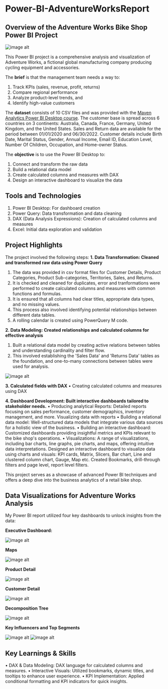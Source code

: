 # Power-BI-AdventureWorksReport

## **Overview of the Adventure Works Bike Shop Power BI Project**

![image alt](https://github.com/nidhigupta3/Power-BI-AdventureWorksReport/blob/293490584cdb85be23a8ae9b0fe2d31d367936d6/Screenshots/AdventureWorks_Logo.png)

This Power BI project is a comprehensive analysis and visualization of Adventure Works, a fictional global manufacturing company producing cycling equipment and accessories.

The **brief** is that the management team needs a way to:
1. Track KPIs (sales, revenue, profit, returns)
2. Compare regional performance
3. Analyze product-level trends, and
4. Identify high-value customers

The **dataset** consists of 10 CSV files and was provided with the [Maven Analytics Power BI Desktop course](https://mavenanalytics.io/course/microsoft-power-bi-desktop). 
The customer base is spread across 6 countries on 3 continents: Australia, Canada, France, Germany, United Kingdom, and the United States. Sales and Return data are available for the period between 01/01/2020 and 06/30/2022. Customer details include Birth Date, Marital Status, Gender, Annual Income, Email ID, Education Level, Number Of Children, Occupation, and Home-owner Status.

The **objective** is to use the Power BI Desktop to:
1. Connect and transform the raw data
2. Build a relational data model
3. Create calculated columns and measures with DAX
4. Design an interactive dashboard to visualize the data

## **Tools and Technologies**
 
1. Power BI Desktop: For dashboard creation
2. Power Query: Data transformation and data cleaning
3. DAX (Data Analysis Expressions): Creation of calculated columns and measures
4. Excel: Initial data exploration and validation

## **Project Highlights**
The project involved the following steps:
**1. Data Transformation: Cleaned and transformed raw data using Power Query**
1. The data was provided in csv format files for Customer Details, Product Categories, Product Sub-categories, Territories, Sales, and Returns.
2. It is checked and cleaned for duplicates, error and tranformations were performed to create calculated columns and measures with common functions and formulas.
3. It is ensured that all columns had clear titles, appropriate data types, and no missing values.
4. This process also involved identifying potential relationships between different data tables.
5. A rolling calendar is created using PowerQuery M code.

**2. Data Modeling: Created relationships and calculated columns for effective analysis**
1. Built a relational data model by creating active relations between tables and understanding cardinality and filter flow.
2. This involved establishing the 'Sales Data' and 'Returns Data' tables as the foundation, and one-to-many connections between tables were used for analysis.

![image alt](https://github.com/nidhigupta3/Power-BI-AdventureWorksReport/blob/293490584cdb85be23a8ae9b0fe2d31d367936d6/Screenshots/Data%20Modeling.png)

**3. Calculated fields with DAX**
• Creating calculated columns and measures using DAX
 
**4. Dashboard Development: Built interactive dashboards tailored to stakeholder needs.**
• Producing analytical Reports: Detailed reports focusing on sales performance, customer demographics, inventory management, and more.
  Visualizing data with reports
  • Building a relational data model: Well-structured data models that integrate various data sources for a holistic view of the business.
 • Building an interactive dashboard: Customized dashboards providing insightful metrics and KPIs relevant to the bike shop's operations.
 • Visualizations: A range of visualizations, including bar charts, line graphs, pie charts, and maps, offering intuitive data interpretations.
 Designed an interactive dashboard to visualize data using charts and visuals: KPI cards, Matrix, Slicers, Bar chart, Line and clustered column chart, Gauge, Map etc.
Created Bookmarks, drill-through filters and page level, report level filters.

This project serves as a showcase of advanced Power BI techniques and offers a deep dive into the business analytics of a retail bike shop.

## **Data Visualizations for Adventure Works Analysis**
My Power BI report utilized four key dashboards to unlock insights from the data:

**Executive Dashboard:**

![image alt](https://github.com/nidhigupta3/Power-BI-AdventureWorksReport/blob/293490584cdb85be23a8ae9b0fe2d31d367936d6/Screenshots/Executive%20Dashboard.png)

**Maps**

![image alt](https://github.com/nidhigupta3/Power-BI-AdventureWorksReport/blob/293490584cdb85be23a8ae9b0fe2d31d367936d6/Screenshots/Map.png)

**Product Detail**

![image alt](https://github.com/nidhigupta3/Power-BI-AdventureWorksReport/blob/293490584cdb85be23a8ae9b0fe2d31d367936d6/Screenshots/Product%20Details.png)

**Customer Detail**

![image alt](https://github.com/nidhigupta3/Power-BI-AdventureWorksReport/blob/293490584cdb85be23a8ae9b0fe2d31d367936d6/Screenshots/Customer%20Detail.png)

**Decomposition Tree**

![image alt](https://github.com/nidhigupta3/Power-BI-AdventureWorksReport/blob/293490584cdb85be23a8ae9b0fe2d31d367936d6/Screenshots/Decomposition%20Tree.png)

**Key Influencers and Top Segments**

![image alt](https://github.com/nidhigupta3/Power-BI-AdventureWorksReport/blob/293490584cdb85be23a8ae9b0fe2d31d367936d6/Screenshots/Key%20Influencers.png)
![image alt](https://github.com/nidhigupta3/Power-BI-AdventureWorksReport/blob/293490584cdb85be23a8ae9b0fe2d31d367936d6/Screenshots/Top%20Segments.png)

## **Key Learnings & Skills**
• DAX & Data Modeling: DAX language for calculated columns and measures.
• Interactive Visuals: Utilized bookmarks, dynamic titles, and tooltips to enhance user experience.
• KPI Implementation: Applied conditional formatting and KPI indicators for quick insights.
